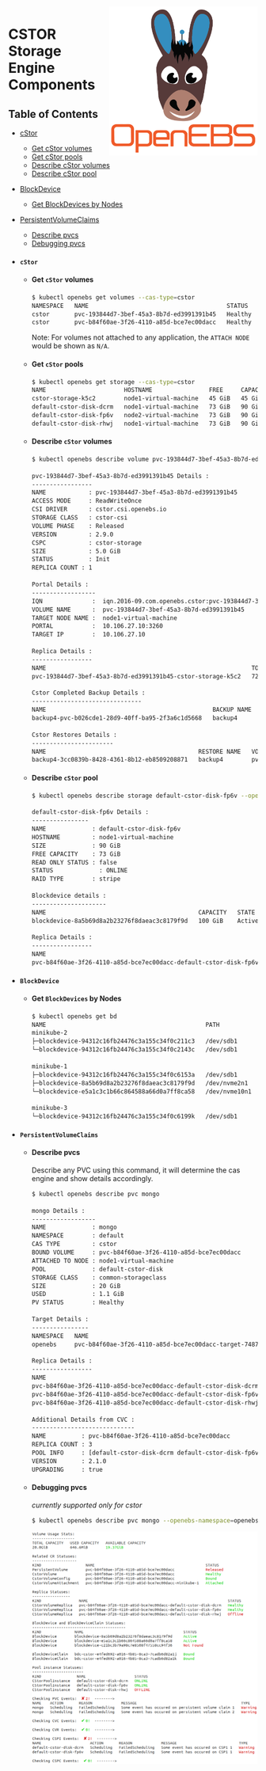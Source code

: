 <img width="300" align="right" alt="OpenEBS Logo" src="https://raw.githubusercontent.com/cncf/artwork/master/projects/openebs/stacked/color/openebs-stacked-color.png" xmlns="http://www.w3.org/1999/html">

# CSTOR Storage Engine Components 

## Table of Contents
* [cStor](#cstor)
    * [Get cStor volumes](#get-cstor-volumes)
    * [Get cStor pools](#get-cstor-pools)
    * [Describe cStor volumes](#describe-cstor-volumes)
    * [Describe cStor pool](#describe-cstor-pool)
* [BlockDevice](#blockdevice)
    * [Get BlockDevices by Nodes](#get-blockdevices-by-nodes)
* [PersistentVolumeClaims](#persistentvolumeclaims)
    * [Describe pvcs](#describe-pvcs)
    * [Debugging pvcs](#debugging-pvcs)  

* #### `cStor`
    * #### Get `cStor` volumes
      ```bash
      $ kubectl openebs get volumes --cas-type=cstor
      NAMESPACE   NAME                                       STATUS    VERSION    CAPACITY   STORAGE CLASS         ATTACHED   ACCESS MODE      ATTACHED NODE
      cstor       pvc-193844d7-3bef-45a3-8b7d-ed3991391b45   Healthy   2.9.0      5.0 GiB    cstor-csi-sc          Bound      ReadWriteOnce    N/A
      cstor       pvc-b84f60ae-3f26-4110-a85d-bce7ec00dacc   Healthy   2.0.0      20 GiB     common-storageclass   Bound      ReadWriteOnce    node1-virtual-machine
      ```
      Note: For volumes not attached to any application, the `ATTACH NODE` would be shown as `N/A`.
    * #### Get `cStor` pools
      ```bash
      $ kubectl openebs get storage --cas-type=cstor
      NAME                      HOSTNAME                FREE     CAPACITY   READ ONLY   PROVISIONED REPLICAS   HEALTHY REPLICAS   STATUS    AGE
      cstor-storage-k5c2        node1-virtual-machine   45 GiB   45 GiB     false       1                      0                  ONLINE    10d2h
      default-cstor-disk-dcrm   node1-virtual-machine   73 GiB   90 GiB     false       7                      7                  ONLINE    27d2h
      default-cstor-disk-fp6v   node2-virtual-machine   73 GiB   90 GiB     false       7                      7                  ONLINE    27d2h
      default-cstor-disk-rhwj   node1-virtual-machine   73 GiB   90 GiB     false       7                      4                  OFFLINE   27d2h
      ```
    * #### Describe `cStor` volumes
      ```bash
      $ kubectl openebs describe volume pvc-193844d7-3bef-45a3-8b7d-ed3991391b45
  
      pvc-193844d7-3bef-45a3-8b7d-ed3991391b45 Details :
      -----------------
      NAME            : pvc-193844d7-3bef-45a3-8b7d-ed3991391b45
      ACCESS MODE     : ReadWriteOnce
      CSI DRIVER      : cstor.csi.openebs.io
      STORAGE CLASS   : cstor-csi
      VOLUME PHASE    : Released
      VERSION         : 2.9.0
      CSPC            : cstor-storage
      SIZE            : 5.0 GiB
      STATUS          : Init
      REPLICA COUNT	: 1
      
      Portal Details :
      ------------------
      IQN              :  iqn.2016-09.com.openebs.cstor:pvc-193844d7-3bef-45a3-8b7d-ed3991391b45
      VOLUME NAME      :  pvc-193844d7-3bef-45a3-8b7d-ed3991391b45
      TARGET NODE NAME :  node1-virtual-machine
      PORTAL           :  10.106.27.10:3260
      TARGET IP        :  10.106.27.10
      
      Replica Details :
      -----------------
      NAME                                                          TOTAL    USED      STATUS    AGE
      pvc-193844d7-3bef-45a3-8b7d-ed3991391b45-cstor-storage-k5c2   72 KiB   4.8 MiB   Healthy   10d3h
      
      Cstor Completed Backup Details :
      -------------------------------
      NAME                                               BACKUP NAME   VOLUME NAME                                LAST SNAP NAME
      backup4-pvc-b026cde1-28d9-40ff-ba95-2f3a6c1d5668   backup4       pvc-193844d7-3bef-45a3-8b7d-ed3991391b45   backup4
      
      Cstor Restores Details :
      -----------------------
      NAME                                           RESTORE NAME   VOLUME NAME                                RESTORE SOURCE       STORAGE CLASS   STATUS
      backup4-3cc0839b-8428-4361-8b12-eb8509208871   backup4        pvc-193844d7-3bef-45a3-8b7d-ed3991391b45   192.168.1.165:9000   cstor-csi       0
      ```
    * #### Describe `cStor` pool
      ```bash
      $ kubectl openebs describe storage default-cstor-disk-fp6v --openebs-namespace=openebs
      
      default-cstor-disk-fp6v Details :
      ----------------
      NAME             : default-cstor-disk-fp6v
      HOSTNAME         : node1-virtual-machine
      SIZE             : 90 GiB
      FREE CAPACITY    : 73 GiB
      READ ONLY STATUS : false
      STATUS	         : ONLINE
      RAID TYPE        : stripe
      
      Blockdevice details :
      ---------------------
      NAME                                           CAPACITY   STATE
      blockdevice-8a5b69d8a2b23276f8daeac3c8179f9d   100 GiB    Active
      
      Replica Details :
      -----------------
      NAME                                                               PVC NAME   SIZE      STATE
      pvc-b84f60ae-3f26-4110-a85d-bce7ec00dacc-default-cstor-disk-fp6v   mongo      992 MiB   Healthy
      ```
* #### `BlockDevice`
    * #### Get `BlockDevices` by Nodes
      ```bash
      $ kubectl openebs get bd
      NAME                                             PATH            SIZE      CLAIMSTATE   STATUS     FSTYPE       MOUNTPOINT
      minikube-2                                                                                                      
      ├─blockdevice-94312c16fb24476c3a155c34f0c211c3   /dev/sdb1       50 GiB    Unclaimed    Inactive   ext4         /var/lib/kubelet/mntpt
      └─blockdevice-94312c16fb24476c3a155c34f0c2143c   /dev/sdb1       50 GiB    Claimed      Active
      
      minikube-1                                                                                                      
      ├─blockdevice-94312c16fb24476c3a155c34f0c6153a   /dev/sdb1       50 GiB    Claimed      Inactive   zfs_member   /var/openebs/zfsvol
      ├─blockdevice-8a5b69d8a2b23276f8daeac3c8179f9d   /dev/nvme2n1    100 GiB   Claimed      Active                  
      └─blockdevice-e5a1c3c1b66c864588a66d0a7ff8ca58   /dev/nvme10n1   100 GiB   Claimed      Active
      
      minikube-3                                                                                                      
      └─blockdevice-94312c16fb24476c3a155c34f0c6199k   /dev/sdb1       50 GiB    Claimed      Active               
      ```
* #### `PersistentVolumeClaims`
    * #### Describe pvcs
      Describe any PVC using this command, it will determine the cas engine and show details accordingly.
      ```bash
      $ kubectl openebs describe pvc mongo
    
      mongo Details :
      ------------------
      NAME             : mongo
      NAMESPACE        : default
      CAS TYPE         : cstor
      BOUND VOLUME     : pvc-b84f60ae-3f26-4110-a85d-bce7ec00dacc
      ATTACHED TO NODE : node1-virtual-machine
      POOL             : default-cstor-disk
      STORAGE CLASS    : common-storageclass
      SIZE             : 20 GiB
      USED             : 1.1 GiB
      PV STATUS	       : Healthy
      
      Target Details :
      ----------------
      NAMESPACE   NAME                                                              READY   STATUS    AGE      IP           NODE
      openebs     pvc-b84f60ae-3f26-4110-a85d-bce7ec00dacc-target-7487cbc8bc5ttzl   3/3     Running   26d22h   172.17.0.7   node1-virtual-machine
      
      Replica Details :
      -----------------
      NAME                                                               TOTAL     USED      STATUS    AGE
      pvc-b84f60ae-3f26-4110-a85d-bce7ec00dacc-default-cstor-disk-dcrm   992 MiB   1.1 GiB   Healthy   26d23h
      pvc-b84f60ae-3f26-4110-a85d-bce7ec00dacc-default-cstor-disk-fp6v   992 MiB   1.1 GiB   Healthy   26d23h
      pvc-b84f60ae-3f26-4110-a85d-bce7ec00dacc-default-cstor-disk-rhwj   682 MiB   832 MiB   Offline   26d23h
      
      Additional Details from CVC :
      -----------------------------
      NAME          : pvc-b84f60ae-3f26-4110-a85d-bce7ec00dacc
      REPLICA COUNT : 3
      POOL INFO     : [default-cstor-disk-dcrm default-cstor-disk-fp6v default-cstor-disk-rhwj]
      VERSION       : 2.1.0
      UPGRADING     : true
      ```
    * #### Debugging pvcs
      _currently supported only for cstor_
      ```bash
      $ kubectl openebs describe pvc mongo --openebs-namespace=openebs --debug
      ```
      ![img.png](img.png)
